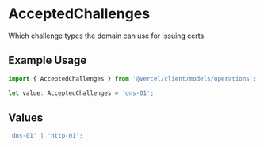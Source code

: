 # AcceptedChallenges

Which challenge types the domain can use for issuing certs.

## Example Usage

```typescript
import { AcceptedChallenges } from '@vercel/client/models/operations';

let value: AcceptedChallenges = 'dns-01';
```

## Values

```typescript
'dns-01' | 'http-01';
```
